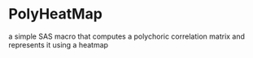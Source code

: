 # PolyHeatMap
a simple SAS macro that computes a polychoric correlation matrix and represents it using a heatmap
